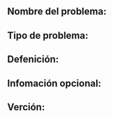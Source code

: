 ## Nombre del problema:

## Tipo de problema:

## Defenición:

## Infomación opcional:

## Verción: 
